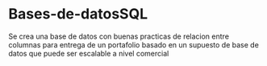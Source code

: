 # Bases-de-datosSQL
Se crea una base de datos con buenas practicas de relacion entre columnas para entrega de un portafolio basado en un supuesto de base de datos que puede ser escalable a nivel comercial

